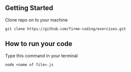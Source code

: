 ## Getting Started
Clone repo on to your machine
```shell
git clone https://github.com/firme-coding/exercises.git
```
## How to run your code
Type this command in your terminal
```shell
node <name of file>.js
```